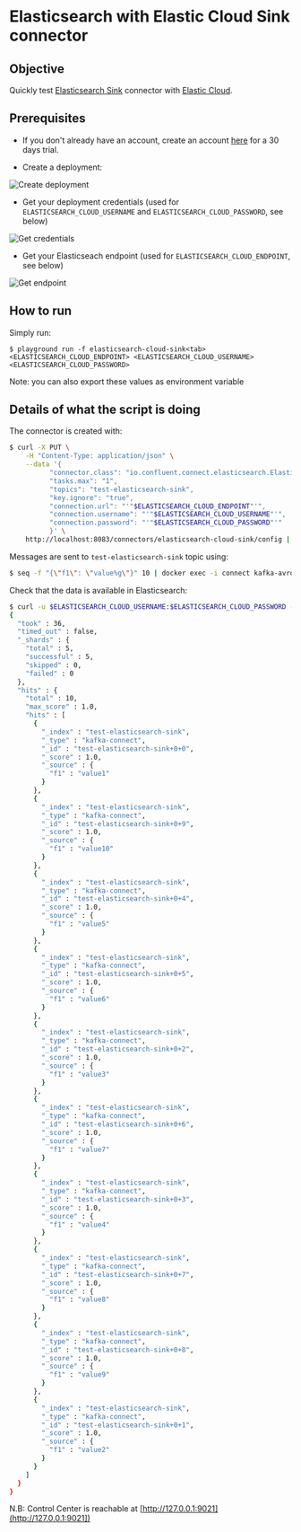 # Elasticsearch with Elastic Cloud Sink connector

## Objective

Quickly test [Elasticsearch Sink](https://docs.confluent.io/current/connect/kafka-connect-elasticsearch/index.html) connector with [Elastic Cloud](https://www.elastic.co/cloud/).

## Prerequisites

* If you don't already have an account, create an account [here](https://info.elastic.co/elasticsearch-service-trial-by-invite-30d.html) for a 30 days trial.

* Create a deployment:

![Create deployment](screenshot1.jpg)

* Get your deployment credentials (used for `ELASTICSEARCH_CLOUD_USERNAME` and `ELASTICSEARCH_CLOUD_PASSWORD`, see below)

![Get credentials](screenshot2.jpg)

* Get your Elasticseach endpoint (used for `ELASTICSEARCH_CLOUD_ENDPOINT`, see below)

![Get endpoint](screenshot3.jpg)

## How to run

Simply run:

```
$ playground run -f elasticsearch-cloud-sink<tab> <ELASTICSEARCH_CLOUD_ENDPOINT> <ELASTICSEARCH_CLOUD_USERNAME> <ELASTICSEARCH_CLOUD_PASSWORD>
```

Note: you can also export these values as environment variable

## Details of what the script is doing

The connector is created with:

```bash
$ curl -X PUT \
    -H "Content-Type: application/json" \
    --data '{
          "connector.class": "io.confluent.connect.elasticsearch.ElasticsearchSinkConnector",
          "tasks.max": "1",
          "topics": "test-elasticsearch-sink",
          "key.ignore": "true",
          "connection.url": "'"$ELASTICSEARCH_CLOUD_ENDPOINT"'",
          "connection.username": "'"$ELASTICSEARCH_CLOUD_USERNAME"'",
          "connection.password": "'"$ELASTICSEARCH_CLOUD_PASSWORD"'"
          }' \
    http://localhost:8083/connectors/elasticsearch-cloud-sink/config | jq .
```

Messages are sent to `test-elasticsearch-sink` topic using:

```bash
$ seq -f "{\"f1\": \"value%g\"}" 10 | docker exec -i connect kafka-avro-console-producer --broker-list broker:9092 --property schema.registry.url=http://schema-registry:8081 --topic test-elasticsearch-sink --property value.schema='{"type":"record","name":"myrecord","fields":[{"name":"f1","type":"string"}]}'
```

Check that the data is available in Elasticsearch:

```bash
$ curl -u $ELASTICSEARCH_CLOUD_USERNAME:$ELASTICSEARCH_CLOUD_PASSWORD -XGET "$ELASTICSEARCH_CLOUD_ENDPOINT/test-elasticsearch-sink/_search?pretty"
{
  "took" : 36,
  "timed_out" : false,
  "_shards" : {
    "total" : 5,
    "successful" : 5,
    "skipped" : 0,
    "failed" : 0
  },
  "hits" : {
    "total" : 10,
    "max_score" : 1.0,
    "hits" : [
      {
        "_index" : "test-elasticsearch-sink",
        "_type" : "kafka-connect",
        "_id" : "test-elasticsearch-sink+0+0",
        "_score" : 1.0,
        "_source" : {
          "f1" : "value1"
        }
      },
      {
        "_index" : "test-elasticsearch-sink",
        "_type" : "kafka-connect",
        "_id" : "test-elasticsearch-sink+0+9",
        "_score" : 1.0,
        "_source" : {
          "f1" : "value10"
        }
      },
      {
        "_index" : "test-elasticsearch-sink",
        "_type" : "kafka-connect",
        "_id" : "test-elasticsearch-sink+0+4",
        "_score" : 1.0,
        "_source" : {
          "f1" : "value5"
        }
      },
      {
        "_index" : "test-elasticsearch-sink",
        "_type" : "kafka-connect",
        "_id" : "test-elasticsearch-sink+0+5",
        "_score" : 1.0,
        "_source" : {
          "f1" : "value6"
        }
      },
      {
        "_index" : "test-elasticsearch-sink",
        "_type" : "kafka-connect",
        "_id" : "test-elasticsearch-sink+0+2",
        "_score" : 1.0,
        "_source" : {
          "f1" : "value3"
        }
      },
      {
        "_index" : "test-elasticsearch-sink",
        "_type" : "kafka-connect",
        "_id" : "test-elasticsearch-sink+0+6",
        "_score" : 1.0,
        "_source" : {
          "f1" : "value7"
        }
      },
      {
        "_index" : "test-elasticsearch-sink",
        "_type" : "kafka-connect",
        "_id" : "test-elasticsearch-sink+0+3",
        "_score" : 1.0,
        "_source" : {
          "f1" : "value4"
        }
      },
      {
        "_index" : "test-elasticsearch-sink",
        "_type" : "kafka-connect",
        "_id" : "test-elasticsearch-sink+0+7",
        "_score" : 1.0,
        "_source" : {
          "f1" : "value8"
        }
      },
      {
        "_index" : "test-elasticsearch-sink",
        "_type" : "kafka-connect",
        "_id" : "test-elasticsearch-sink+0+8",
        "_score" : 1.0,
        "_source" : {
          "f1" : "value9"
        }
      },
      {
        "_index" : "test-elasticsearch-sink",
        "_type" : "kafka-connect",
        "_id" : "test-elasticsearch-sink+0+1",
        "_score" : 1.0,
        "_source" : {
          "f1" : "value2"
        }
      }
    ]
  }
}
```

N.B: Control Center is reachable at [http://127.0.0.1:9021](http://127.0.0.1:9021])
